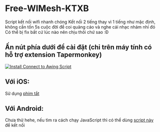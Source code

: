 # Free-WIMesh-KTXB
Script kết nối wifi nhanh chóng
Kết nối 2 tiếng thay vì 1 tiếng như mặc định, không cần tốn 5s cuộc đời để coi quảng cáo và nghe cái nhạc nhảm nhí đó
Có thể bị fix bất cứ lúc nào nên chịu thôi chứ sao :Đ

## Ấn nút phía dưới để cài đặt (chỉ trên máy tính có hỗ trợ extension Tapermonkey)
[![Install Connect to Awing Script](https://img.shields.io/badge/Tampermonkey-Install%20Script-blue?logo=tampermonkey)](https://github.com/speedtest002/Free-WIMesh-KTXB/raw/main/connect.user.js)

## Với iOS:
Sử dụng [phím tắt](https://www.icloud.com/shortcuts/a1be1847a62c41808c7ac5a27c971072)

## Với Android:
Chưa thử hehe, nếu tìm ra cách chạy JavaScript thì có thể dùng [script này](connect.js) để kết nối